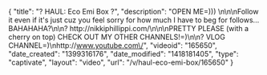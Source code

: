 {
    "title": "? HAUL: Eco Emi Box ?",
    "description": "OPEN ME=))) \n\n\nFollow it even if it's just cuz you feel sorry for how much I have to beg for follows... BAHAHAHA?\n\n? http:\/\/nikkiphillippi.com\/\n\n\nPRETTY PLEASE (with a cherry on top) CHECK OUT MY OTHER CHANNELS!=)\n\n? VLOG CHANNEL=)\nhttp:\/\/www.youtube.com\/",
    "videoid": "165650",
    "date_created": "1399316176",
    "date_modified": "1418181405",
    "type": "captivate",
    "layout": "video",
    "url": "\/v\/haul-eco-emi-box\/165650"
}